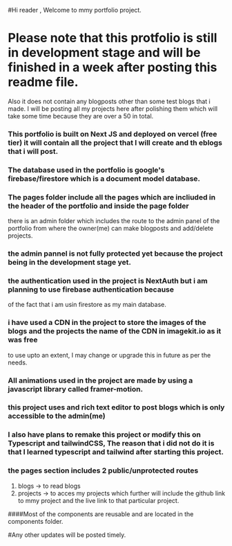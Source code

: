 #Hi reader , Welcome to mmy portfolio project.
# Please note that this protfolio is still in development stage and will be finished in a week after posting this readme file. 
Also it does not contain any blogposts other than some test blogs that i made.
I will be posting all my projects here after polishing them which will take some time because they are over a 50 in total.


### This portfolio is built on Next JS and deployed on vercel (free tier)  it will contain all the project that I will create and th eblogs that i will post.


### The database used in the portfolio is google's firebase/firestore which is a document model database.

### The pages folder include all the pages which are incliuded in the header of the portfolio and inside the page folder 
there is an admin folder which includes the route to the admin panel of the portfolio from where the owner(me) can make 
blogposts and add/delete projects.

### the admin pannel is not fully protected yet because the project being in the development stage yet.

### the authentication used in the project is NextAuth but i am planning to use firebase authentication because
of the fact that i am usin firestore as my main database.

### i have used a CDN in the project to store the images of the blogs and the projects the name of the CDN in imagekit.io as it was free 
to use upto an extent, I may change or upgrade this in future as per the needs.

### All animations used in the project are made by using a javascript library called framer-motion.

### this project uses and rich text editor to post blogs which is only accessible to the admin(me)



### I also have plans to remake this project or modify this on Typescript and tailwindCSS, The reason that i did not do it is that I learned typescript and tailwind after starting this project.


### the pages section includes 2 public/unprotected routes 

1. blogs -> to read blogs
2. projects -> to acces my projects which further will include the github link to mmy project and the live link to that particular project.

####Most of the components are reusable and are located in the components folder.

#Any other updates will be posted timely.








